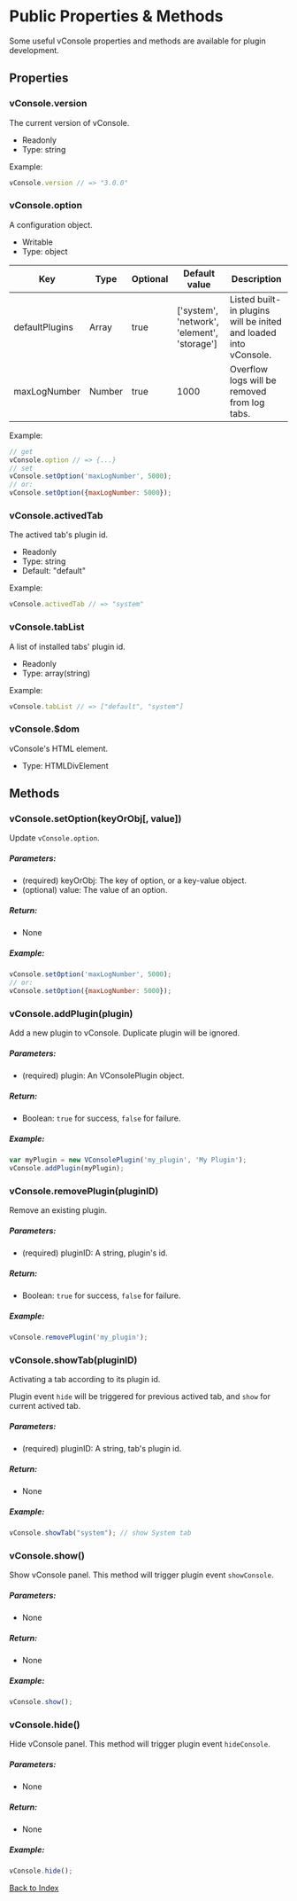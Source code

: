 Public Properties & Methods
==============================

Some useful vConsole properties and methods are available for plugin development.

## Properties


### vConsole.version

The current version of vConsole.

- Readonly
- Type: string

Example:

```javascript
vConsole.version // => "3.0.0"
```


### vConsole.option

A configuration object.

- Writable
- Type: object

Key            | Type    | Optional | Default value                               | Description
-------------- | ------- | -------- | ------------------------------------------- | -------------------
defaultPlugins | Array   | true     | ['system', 'network', 'element', 'storage'] | Listed built-in plugins will be inited and loaded into vConsole. 
maxLogNumber   | Number  | true     | 1000                                        | Overflow logs will be removed from log tabs.

Example:

```javascript
// get
vConsole.option // => {...}
// set
vConsole.setOption('maxLogNumber', 5000);
// or:
vConsole.setOption({maxLogNumber: 5000});
```



### vConsole.activedTab

The actived tab's plugin id.

- Readonly
- Type: string
- Default: "default"

Example:

```javascript
vConsole.activedTab // => "system"
```


### vConsole.tabList

A list of installed tabs' plugin id.

- Readonly
- Type: array(string)

Example:

```javascript
vConsole.tabList // => ["default", "system"]
```


### vConsole.$dom

vConsole's HTML element.

- Type: HTMLDivElement



## Methods


### vConsole.setOption(keyOrObj[, value])

Update `vConsole.option`.

##### Parameters:
- (required) keyOrObj: The key of option, or a key-value object.
- (optional) value: The value of an option.

##### Return:
- None

##### Example:

```javascript
vConsole.setOption('maxLogNumber', 5000);
// or:
vConsole.setOption({maxLogNumber: 5000});
```


### vConsole.addPlugin(plugin)

Add a new plugin to vConsole. Duplicate plugin will be ignored.

##### Parameters:
- (required) plugin: An VConsolePlugin object.

##### Return:
- Boolean: `true` for success, `false` for failure.

##### Example:

```javascript
var myPlugin = new VConsolePlugin('my_plugin', 'My Plugin');
vConsole.addPlugin(myPlugin);
```


### vConsole.removePlugin(pluginID)

Remove an existing plugin.

##### Parameters:
- (required) pluginID: A string, plugin's id.

##### Return:
- Boolean: `true` for success, `false` for failure.

##### Example:

```javascript
vConsole.removePlugin('my_plugin');
```


### vConsole.showTab(pluginID)

Activating a tab according to its plugin id.

Plugin event `hide` will be triggered for previous actived tab, and `show` for current actived tab.

##### Parameters:
- (required) pluginID: A string, tab's plugin id.

##### Return:
- None

##### Example:

```javascript
vConsole.showTab("system"); // show System tab
```


### vConsole.show()

Show vConsole panel. This method will trigger plugin event `showConsole`.

##### Parameters:
- None

##### Return:
- None

##### Example:

```javascript
vConsole.show();
```


### vConsole.hide()

Hide vConsole panel. This method will trigger plugin event `hideConsole`.

##### Parameters:
- None

##### Return:
- None

##### Example:

```javascript
vConsole.hide();
```


[Back to Index](./a_doc_index.md)